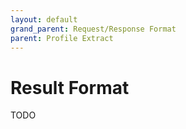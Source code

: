 ```yaml
---
layout: default
grand_parent: Request/Response Format
parent: Profile Extract
---
```


# Result Format

TODO